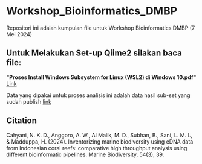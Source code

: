 # Workshop_Bioinformatics_DMBP
Repositori ini adalah kumpulan file untuk Workshop Bioinformatics DMBP (7 Mei 2024)

## Untuk Melakukan Set-up Qiime2 silakan baca file:
**"Proses Install Windows Subsystem for Linux (WSL2) di Windows 10.pdf"** [Link](https://github.com/mdaniealmalik/Workshop_Bioinformatics_DMBP/blob/main/Proses%20Install%20Windows%20Subsystem%20for%20Linux%20(WSL2)%20di%20Windows%2010.pdf)


Data yang dipakai untuk proses analisis ini adalah data hasil sub-set yang sudah publish [link](https://link.springer.com/article/10.1007/s12526-024-01432-w)

## Citation
Cahyani, N. K. D., Anggoro, A. W., Al Malik, M. D., Subhan, B., Sani, L. M. I., & Madduppa, H. (2024). Inventorizing marine biodiversity using eDNA data from Indonesian coral reefs: comparative high throughput analysis using different bioinformatic pipelines. Marine Biodiversity, 54(3), 39.